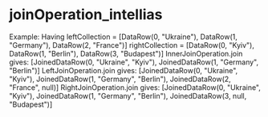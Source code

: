 # joinOperation_intellias
Example:
Having
leftCollection = [DataRow(0, "Ukraine"), DataRow(1, "Germany"), DataRow(2, "France")]
rightCollection = [DataRow(0, "Kyiv"), DataRow(1, "Berlin"), DataRow(3, "Budapest")]
InnerJoinOperation.join gives: [JoinedDataRow(0, "Ukraine", "Kyiv"), JoinedDataRow(1, "Germany", "Berlin")]
LeftJoinOperation.join gives: [JoinedDataRow(0, "Ukraine", "Kyiv"), JoinedDataRow(1, "Germany", "Berlin"), JoinedDataRow(2, "France", null)]
RightJoinOperation.join gives: [JoinedDataRow(0, "Ukraine", "Kyiv"), JoinedDataRow(1, "Germany", "Berlin"), JoinedDataRow(3, null, "Budapest")]
